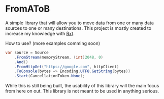 # FromAToB

A simple library that will allow you to move data from one or many data sources to one or many destinations. This project is mostly created to increase my knowledge with [Rx](https://github.com/dotnet/reactive)).

How to use? (more examples comming soon)

```csharp
var source = Source
	.FromStream(memoryStream, (int)2048, 0)
	.And()
	.FromHttpGet("https://google.com", httpClient)
	.ToConsole(bytes => Encoding.UTF8.GetString(bytes))
	.Start(CancellationToken.None);
```

While this is still being built, the usability of this library will the main focus from here on out. This library is not meant to be used in anything serious.